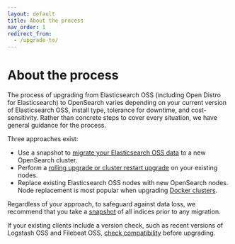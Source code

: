 ```yaml
---
layout: default
title: About the process
nav_order: 1
redirect_from:
  - /upgrade-to/
---
```


# About the process

The process of upgrading from Elasticsearch OSS (including Open Distro for Elasticsearch) to OpenSearch varies depending on your current version of Elasticsearch OSS, install type, tolerance for downtime, and cost-sensitivity. Rather than concrete steps to cover every situation, we have general guidance for the process.

Three approaches exist:

- Use a snapshot to [migrate your Elasticsearch OSS data]({{site.url}}{{site.baseurl}}/upgrade-to/snapshot-migrate/) to a new OpenSearch cluster.
- Perform a [rolling upgrade or cluster restart upgrade]({{site.url}}{{site.baseurl}}/upgrade-to/upgrade-to/) on your existing nodes.
- Replace existing Elasticsearch OSS nodes with new OpenSearch nodes. Node replacement is most popular when upgrading [Docker clusters]({{site.url}}{{site.baseurl}}/upgrade-to/docker-upgrade-to/).

Regardless of your approach, to safeguard against data loss, we recommend that you take a [snapshot]({{site.url}}{{site.baseurl}}/opensearch/snapshots/snapshot-restore) of all indices prior to any migration.

If your existing clients include a version check, such as recent versions of Logstash OSS and Filebeat OSS, [check compatibility]({{site.url}}{{site.baseurl}}/clients/agents-and-ingestion-tools/index/) before upgrading.
